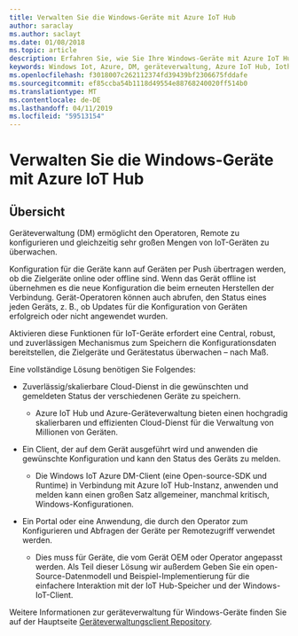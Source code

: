 ```yaml
---
title: Verwalten Sie die Windows-Geräte mit Azure IoT Hub
author: saraclay
ms.author: saclayt
ms.date: 01/08/2018
ms.topic: article
description: Erfahren Sie, wie Sie Ihre Windows-Geräte mit Azure IoT Hub verwalten.
keywords: Windows Iot, Azure, DM, geräteverwaltung, Azure IoT Hub, Iothub, Integrität für Geräte
ms.openlocfilehash: f3018007c262112374fd39439bf2306675fddafe
ms.sourcegitcommit: ef85ccba54b1118d49554e88768240020ff514b0
ms.translationtype: MT
ms.contentlocale: de-DE
ms.lasthandoff: 04/11/2019
ms.locfileid: "59513154"
---
```

# <a name="manage-your-windows-devices-with-the-azure-iot-hub"></a>Verwalten Sie die Windows-Geräte mit Azure IoT Hub

## <a name="overview"></a>Übersicht
Geräteverwaltung (DM) ermöglicht den Operatoren, Remote zu konfigurieren und gleichzeitig sehr großen Mengen von IoT-Geräten zu überwachen.

Konfiguration für die Geräte kann auf Geräten per Push übertragen werden, ob die Zielgeräte online oder offline sind. Wenn das Gerät offline ist übernehmen es die neue Konfiguration die beim erneuten Herstellen der Verbindung. Gerät-Operatoren können auch abrufen, den Status eines jeden Geräts, z. B., ob Updates für die Konfiguration von Geräten erfolgreich oder nicht angewendet wurden.

Aktivieren diese Funktionen für IoT-Geräte erfordert eine Central, robust, und zuverlässigen Mechanismus zum Speichern die Konfigurationsdaten bereitstellen, die Zielgeräte und Gerätestatus überwachen – nach Maß.

Eine vollständige Lösung benötigen Sie Folgendes:

* Zuverlässig/skalierbare Cloud-Dienst in die gewünschten und gemeldeten Status der verschiedenen Geräte zu speichern.
  * Azure IoT Hub und Azure-Geräteverwaltung bieten einen hochgradig skalierbaren und effizienten Cloud-Dienst für die Verwaltung von Millionen von Geräten.

* Ein Client, der auf dem Gerät ausgeführt wird und anwenden die gewünschte Konfiguration und kann den Status des Geräts zu melden.
  * Die Windows IoT Azure DM-Client (eine Open-source-SDK und Runtime) in Verbindung mit Azure IoT Hub-Instanz, anwenden und melden kann einen großen Satz allgemeiner, manchmal kritisch, Windows-Konfigurationen.

* Ein Portal oder eine Anwendung, die durch den Operator zum Konfigurieren und Abfragen der Geräte per Remotezugriff verwendet werden.
  * Dies muss für Geräte, die vom Gerät OEM oder Operator angepasst werden. Als Teil dieser Lösung wir außerdem Geben Sie ein open-Source-Datenmodell und Beispiel-Implementierung für die einfachere Interaktion mit der IoT Hub-Speicher und der Windows-IoT-Client.

Weitere Informationen zur geräteverwaltung für Windows-Geräte finden Sie auf der Hauptseite [Geräteverwaltungsclient Repository](https://github.com/ms-iot/iot-core-azure-dm-client/tree/master).

